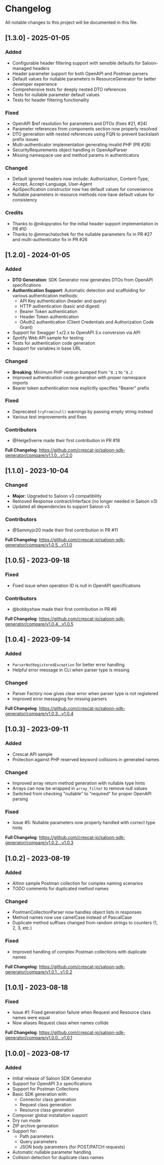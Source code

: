 # Changelog

All notable changes to this project will be documented in this file.

## [1.3.0] - 2025-01-05

### Added
- Configurable header filtering support with sensible defaults for Saloon-managed headers
- Header parameter support for both OpenAPI and Postman parsers
- Default values for nullable parameters in ResourceGenerator for better developer experience
- Comprehensive tests for deeply nested DTO references
- Tests for nullable parameter default values
- Tests for header filtering functionality

### Fixed
- OpenAPI $ref resolution for parameters and DTOs (fixes #21, #24)
- Parameter references from components section now properly resolved
- DTO generation with nested references using FQN to prevent backslash prefix issues
- Multi-authenticator implementation generating invalid PHP (PR #26)
- SecurityRequirements object handling in OpenApiParser
- Missing namespace use and method params in authenticators

### Changed
- Default ignored headers now include: Authorization, Content-Type, Accept, Accept-Language, User-Agent
- ApiSpecification constructor now has default values for convenience
- Nullable parameters in resource methods now have default values for consistency

### Credits
- Thanks to @nikspyratos for the initial header support implementation in PR #10
- Thanks to @mmachatschek for the nullable parameters fix in PR #27 and multi-authenticator fix in PR #26

## [1.2.0] - 2024-01-05

### Added
- **DTO Generation**: SDK Generator now generates DTOs from OpenAPI specifications
- **Authentication Support**: Automatic detection and scaffolding for various authentication methods:
  - API Key authentication (header and query)
  - HTTP authentication (basic and digest)
  - Bearer Token authentication
  - Header Token authentication
  - OAuth2 authentication (Client Credentials and Authorization Code Grant)
- Support for Swagger 1.x/2.x to OpenAPI 3.x conversion via API
- Spotify Web API sample for testing
- Tests for authentication code generation
- Support for variables in base URL

### Changed
- **Breaking**: Minimum PHP version bumped from `^8.1` to `^8.2`
- Improved authentication code generation with proper namespace imports
- Bearer token authentication now explicitly specifies "Bearer" prefix

### Fixed
- Deprecated `tryFrom(null)` warnings by passing empty string instead
- Various test improvements and fixes

### Contributors
- @HelgeSverre made their first contribution in PR #18

**Full Changelog**: https://github.com/crescat-io/saloon-sdk-generator/compare/v1.1.0...v1.2.0

## [1.1.0] - 2023-10-04

### Changed
- **Major**: Upgraded to Saloon v3 compatibility
- Removed Response contract/interface (no longer needed in Saloon v3)
- Updated all dependencies to support Saloon v3

### Contributors
- @Sammyjo20 made their first contribution in PR #11

**Full Changelog**: https://github.com/crescat-io/saloon-sdk-generator/compare/v1.0.5...v1.1.0

## [1.0.5] - 2023-09-18

### Fixed
- Fixed issue when operation ID is null in OpenAPI specifications

### Contributors
- @bobbyshaw made their first contribution in PR #8

**Full Changelog**: https://github.com/crescat-io/saloon-sdk-generator/compare/v1.0.4...v1.0.5

## [1.0.4] - 2023-09-14

### Added
- `ParserNotRegisteredException` for better error handling
- Helpful error message in CLI when parser type is missing

### Changed
- Parser Factory now gives clear error when parser type is not registered
- Improved error messaging for missing parsers

**Full Changelog**: https://github.com/crescat-io/saloon-sdk-generator/compare/v1.0.3...v1.0.4

## [1.0.3] - 2023-09-11

### Added
- Crescat API sample
- Protection against PHP reserved keyword collisions in generated names

### Changed
- Improved array return method generation with nullable type hints
- Arrays can now be wrapped in `array_filter` to remove null values
- Switched from checking "nullable" to "required" for proper OpenAPI parsing

### Fixed
- Issue #5: Nullable parameters now properly handled with correct type hints

**Full Changelog**: https://github.com/crescat-io/saloon-sdk-generator/compare/v1.0.2...v1.0.3

## [1.0.2] - 2023-08-19

### Added
- Altinn sample Postman collection for complex naming scenarios
- TODO comments for duplicated method names

### Changed
- PostmanCollectionParser now handles object lists in responses
- Method names now use camelCase instead of PascalCase
- Duplicate method suffixes changed from random strings to counters (1, 2, 3, etc.)

### Fixed
- Improved handling of complex Postman collections with duplicate names

**Full Changelog**: https://github.com/crescat-io/saloon-sdk-generator/compare/v1.0.1...v1.0.2

## [1.0.1] - 2023-08-18

### Fixed
- Issue #1: Fixed generation failure when Request and Resource class names were equal
- Now aliases Request class when names collide

**Full Changelog**: https://github.com/crescat-io/saloon-sdk-generator/compare/v1.0.0...v1.0.1

## [1.0.0] - 2023-08-17

### Added
- Initial release of Saloon SDK Generator
- Support for OpenAPI 3.x specifications
- Support for Postman Collections
- Basic SDK generation with:
  - Connector class generation
  - Request class generation
  - Resource class generation
- Composer global installation support
- Dry run mode
- ZIP archive generation
- Support for:
  - Path parameters
  - Query parameters
  - JSON body parameters (for POST/PATCH requests)
- Automatic nullable parameter handling
- Collision detection for duplicate class names